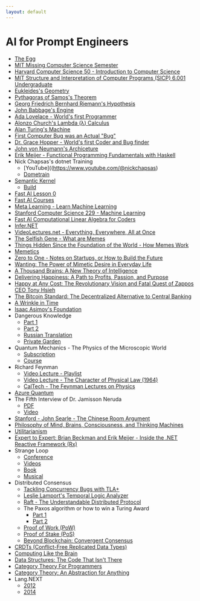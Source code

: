 ```yaml
---
layout: default
---
```


# AI for Prompt Engineers
- [The Egg](http://www.galactanet.com/oneoff/theegg_mod.html)
- [MIT Missing Computer Science Semester](https://missing.csail.mit.edu)
- [Harvard Computer Science 50 - Introduction to Computer Science](https://pll.harvard.edu/course/cs50-introduction-computer-science)
- [MIT Structure and Interpretation of Computer Programs (SICP) 6.001 Undergraduate](https://ocw.mit.edu/courses/6-001-structure-and-interpretation-of-computer-programs-spring-2005/video_galleries/video-lectures)
- [Eukleides's Geometry](https://www.bing.com/search?q=euclidean+geometry)
- [Pythagoras of Samos's Theorem](https://resources.wolframcloud.com/FormulaRepository/resources/Pythagorean-Theorem)
- [Georg Friedrich Bernhard Riemann's Hypothesis](https://youtu.be/YTCE2SXguwU)
- [John Babbage's Engine](https://www.computerhistory.org/babbage)
- [Ada Lovelace - World's first Programmer](https://www.britannica.com/story/ada-lovelace-the-first-computer-programmer)
- [Alonzo Church's Lambda (λ) Calculus](https://plato.stanford.edu/entries/church/supplementD.html)
- [Alan Turing's Machine](https://plato.stanford.edu/entries/turing-machine)
- [First Computer Bug was an Actual "Bug"](https://education.nationalgeographic.org/resource/worlds-first-computer-bug)
- [Dr. Grace Hopper - World's first Coder and Bug finder](https://www.biography.com/scientist/grace-hopper)
- [John von Neumann's Archiceture](https://en.wikipedia.org/wiki/Von_Neumann_architecture)
- [Erik Meijer - Functional Programming Fundamentals with Haskell](https://learn.microsoft.com/en-us/shows/c9-lectures-erik-meijer-functional-programming-fundamentals)
- Nick Chapsas's dotnet Training
  - [YouTube]((https://www.youtube.com/@nickchapsas)
  - [Dometrain](https://dometrain.com)
- [Semantic Kernel](https://github.com/microsoft/semantic-kernel)
  - [Build](https://youtu.be/EB90z-ugdl8)
- [Fast AI Lesson 0](https://www.youtube.com/watch?v=gGxe2mN3kAg)
- [Fast AI Courses](https://course.fast.ai)
- [Meta Learning - Learn Machine Learning](https://rosmulski.gumroad.com/l/learn_machine_learning)
- [Stanford Computer Science 229 - Machine Learning](https://see.stanford.edu/Course/CS229)
- [Fast AI Computational Linear Algebra for Coders](https://github.com/fastai/numerical-linear-algebra)
- [Infer.NET](https://github.com/dotnet/infer)
- [VideoLectures.net - Everything, Everywhere, All at Once](http://videolectures.net)
- [The Selfish Gene - What are Memes](https://www.amazon.com/Selfish-Gene-Richard-Dawkins/dp/0199291144)
- [Things Hidden Since the Foundation of the World - How Memes Work](https://www.amazon.com/Things-Hidden-Since-Foundation-World-ebook/dp/B0C6TWDPMR)
- [Memetics](https://en.wikipedia.org/wiki/Memetics)
- [Zero to One - Notes on Startups, or How to Build the Future](https://www.amazon.com/Zero-One-Notes-Startups-Future-ebook/dp/B00J6YBOFQ)
- [Wanting: The Power of Mimetic Desire in Everyday Life](https://www.amazon.com/gp/product/1250262488)
- [A Thousand Brains: A New Theory of Intelligence](https://www.amazon.com/gp/product/1541675819)
- [Delivering Happiness: A Path to Profits, Passion, and Purpose](https://www.amazon.com/Delivering-Happiness-Profits-Passion-Purpose-ebook/dp/B003JTHXN6)
- [Happy at Any Cost: The Revolutionary Vision and Fatal Quest of Zappos CEO Tony Hsieh](https://www.amazon.com/Happy-Any-Cost-Revolutionary-Vision/dp/B09GW9GDGC)
- [The Bitcoin Standard: The Decentralized Alternative to Central Banking](https://www.amazon.com/gp/product/1119473861)
- [A Wrinkle in Time](https://www.amazon.com/Wrinkle-Time-Archival-Author-Quintet/dp/B07JHTMZFX)
- [Isaac Asimov's Foundation](https://www.amazon.com/Foundation-Isaac-Asimov-audiobook/dp/B003IF37TK)
- Dangerous Knowledge
  - [Part 1](https://tpb.party/torrent/4235405/BBC_Dangerous_Knowledge_1of2_2007_DVBC_XviD_MP3)
  - [Part 2](https://tpb.party/torrent/4235408/BBC_Dangerous_Knowledge_2of2_2007_DVBC_XviD_MP3)
  - [Russian Translation](rutracker.org)
  - [Private Garden](torrentleech.org)
- Quantum Mechanics - The Physics of the Microscopic World
  - [Subscription](https://www.wondrium.com/quantum-mechanics)
  - [Course](https://www.thegreatcourses.com/courses/quantum-mechanics-the-physics-of-the-microscopic-world)
- Richard Feynman
  - [Video Lecture - Playlist](https://www.youtube.com/playlist?list=PLyQSN7X0ro23NUN9RYBP5xdBYoiv2_5y2)
  - [Video Lecture - The Character of Physical Law (1964)](https://www.youtube.com/watch?v=kEx-gRfuhhk)
  - [CalTech - The Feynman Lectures on Physics](https://www.feynmanlectures.caltech.edu)
- [Azure Quantum](https://learn.microsoft.com/en-us/azure/quantum/install-overview-qdk)
- The Fifth Interview of Dr. Jamisson Neruda
  - [PDF](https://www.wingmakers.com/wp-content/uploads/2014/04/The-Fifth-Interview-of-Dr.-Neruda1.pdf)
  - [Video](https://www.youtube.com/watch?v=2iU_0mdCZac)
- [Stanford - John Searle - The Chinese Room Argument](https://plato.stanford.edu/entries/chinese-room)
- [Philosophy of Mind, Brains, Consciousness, and Thinking Machines](https://www.thegreatcourses.com/courses/philosophy-of-mind-brains-consciousness-and-thinking-machines)
- [Utilitarianism](https://www.youtube.com/watch?v=03ESwNlyG8k)
- [Expert to Expert: Brian Beckman and Erik Meijer - Inside the .NET Reactive Framework (Rx)](https://www.youtube.com/watch?v=looJcaeboBY)
- Strange Loop
  - [Conference](https://thestrangeloop.com)
  - [Videos](https://www.youtube.com/@StrangeLoopConf)
  - [Book](https://www.amazon.com/I-Am-Strange-Loop-audiobook/dp/B07HJCBXD8)
  - [Musical](https://strangeloopmusical.com)
- Distributed Consensus
  - [Tackling Concurrency Bugs with TLA+](https://www.youtube.com/watch?v=_9B__0S21y8&t=554s)
  - [Leslie Lamport's Temporal Logic Analyzer](https://lamport.azurewebsites.net/tla/tla.html)
  - [Raft - The Understandable Distributed Protocol](https://www.youtube.com/watch?v=ro2fU8_mr2w)
  - The Paxos algorithm or how to win a Turing Award
    - [Part 1](https://www.youtube.com/watch?v=tw3gsBms-f8)
    - [Part 2](https://www.youtube.com/watch?v=8-Bc5Lqgx_c)
  - [Proof of Work (PoW)](https://www.youtube.com/watch?v=3EUAcxhuoU4)
  - [Proof of Stake (PoS)](https://www.youtube.com/watch?v=psKDXvXdr7k)
  - [Beyond Blockchain: Convergent Consensus](https://www.youtube.com/watch?v=VVbqlwCqWFc)
- [CRDTs (Conflict-Free Replicated Data Types)](https://www.youtube.com/watch?v=9xFfOhasiOE)
- [Computing Like the Brain](https://www.youtube.com/watch?v=VVbqlwCqWFc)
- [Data Structures: The Code That Isn't There](https://www.infoq.com/presentations/Data-Structures)
- [Category Theory For Programmers](https://github.com/hmemcpy/milewski-ctfp-pdf)
- [Category Theory: An Abstraction for Anything](https://www.youtube.com/watch?v=OLh7KKgyHoY)
- Lang.NEXT
  - [2012](https://learn.microsoft.com/en-us/events/lang-next-2012)
  - [2014](https://learn.microsoft.com/en-us/events/lang-next-2014)
